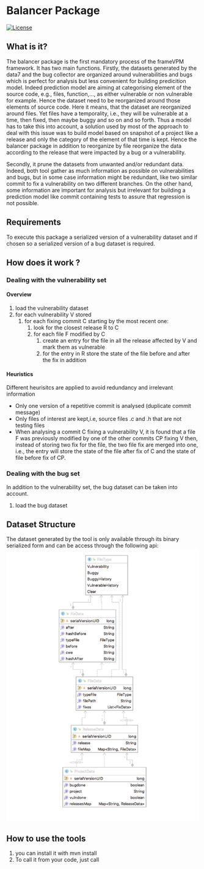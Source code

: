 # Balancer Package

[![License](https://img.shields.io/badge/License-Apache%202.0-blue.svg)](https://opensource.org/licenses/Apache-2.0)

## What is it?

The balancer package is the first mandatory process of the frameVPM framework.
It has two main functions. 
Firstly, the datasets generated by the data7 and the bug collector are organized around vulnerabilities and bugs which is perfect for analysis but less convenient for building predicition model. Indeed prediction model are aiming at categorising element of the source code, e.g., files, function,..., as either vulnerable or non vulnerable for example. Hence the dataset need to be reorganized around those elements of source code. Here it means, that the dataset are reorganized around files. Yet files have a temporality, i.e., they will be vulnerable at a time, then fixed, then maybe buggy and so on and so forth. Thus a model has to take this into account, a solution used by most of the approach to deal with this issue was to build model based on snapshot of a project like a release and only the category of the element of that time is kept. Hence the balancer package in addition to reorganize by file reorganize the data according to the release that were impacted by a bug or a vulnerability. 

Secondly, it prune the datasets from unwanted and/or redundant data. Indeed, both tool gather as much information as possible on vulnerabilities and bugs, but in some case information might be redundant, like two similar commit to fix a vulnerability on two different branches. On the other hand, some information are important for analysis but irrelevant for building a prediction model like commit containing tests to assure that regression is not possible.

## Requirements

To execute this package a serialized version of a vulnerability dataset and if chosen so a serialized version of a bug dataset is required.

## How does it work ?

### Dealing with the vulnerability set

#### Overview 

1. load the vulnerability dataset
2. for each vulnerability V stored
    1. for each fixing commit C starting by the most recent one:
        1. look for the closest release R to C
        2. for each file F modified by C
            1. create an entry for the file in all the release affected by V and mark them as vulnerable
            2. for the entry in R store the state of the file before and after the fix in addition
    
#### Heuristics 

Different heurisitcs are applied to avoid redundancy and irrelevant information

* Only one version of a repetitive commit is analysed (duplicate commit message)
* Only files of interest are kept,i.e, source files .c and .h that are not testing files
* When analysing a commit C fixing a vulnerability V, it is found that a file F was previously modified by one of the other commits CP fixing V then, instead of storing two fix for the file, the two file fix are merged into one, i.e., the entry will store the state of the file after fix of C and the state of file before fix of CP.

### Dealing with the bug set

In addition to the vulnerability set, the bug dataset can be taken into account.

1. load the bug dataset


## Dataset Structure
          
The dataset generated by the tool is only available through its binary serialized form and can be access through the following api:
![schema](doc/diagram.png)


## How to use the tools

1. you can install it with mvn install 
2. To call it from your code, just call 

```java 


``` 
    